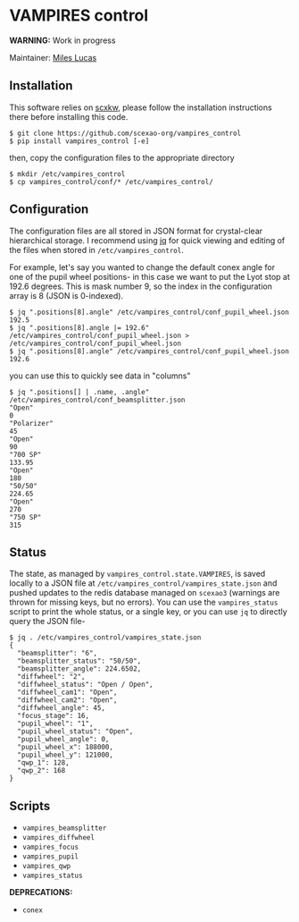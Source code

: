 # VAMPIRES control

**WARNING:** Work in progress

Maintainer: [Miles Lucas](https://github.com/mileslucas)

## Installation

This software relies on [scxkw](https://github.com/scexao-org/SCeXaoKeyWords), please follow the installation instructions there before installing this code.

```
$ git clone https://github.com/scexao-org/vampires_control
$ pip install vampires_control [-e]
```

then, copy the configuration files to the appropriate directory

```
$ mkdir /etc/vampires_control
$ cp vampires_control/conf/* /etc/vampires_control/
```

## Configuration

The configuration files are all stored in JSON format for crystal-clear hierarchical storage. I recommend using [jq](https://stedolan.github.io/jq/) for quick viewing and editing of the files when stored in `/etc/vampires_control`.

For example, let's say you wanted to change the default conex angle for one of the pupil wheel positions- in this case we want to put the Lyot stop at 192.6 degrees. This is mask number 9, so the index in the configuration array is 8 (JSON is 0-indexed).

```
$ jq ".positions[8].angle" /etc/vampires_control/conf_pupil_wheel.json
192.5
$ jq ".positions[8].angle |= 192.6" /etc/vampires_control/conf_pupil_wheel.json > /etc/vampires_control/conf_pupil_wheel.json
$ jq ".positions[8].angle" /etc/vampires_control/conf_pupil_wheel.json
192.6
```

you can use this to quickly see data in "columns"

```
$ jq ".positions[] | .name, .angle" /etc/vampires_control/conf_beamsplitter.json
"Open"
0
"Polarizer"
45
"Open"
90
"700 SP"
133.95
"Open"
180
"50/50"
224.65
"Open"
270
"750 SP"
315
```

## Status

The state, as managed by `vampires_control.state.VAMPIRES`, is saved locally to a JSON file at `/etc/vampires_control/vampires_state.json` and pushed updates to the redis database managed on `scexao3` (warnings are thrown for missing keys, but no errors). You can use the `vampires_status` script to print the whole status, or a single key, or you can use `jq` to directly query the JSON file-

```
$ jq . /etc/vampires_control/vampires_state.json
{
  "beamsplitter": "6",
  "beamsplitter_status": "50/50",
  "beamsplitter_angle": 224.6502,
  "diffwheel": "2",
  "diffwheel_status": "Open / Open",
  "diffwheel_cam1": "Open",
  "diffwheel_cam2": "Open",
  "diffwheel_angle": 45,
  "focus_stage": 16,
  "pupil_wheel": "1",
  "pupil_wheel_status": "Open",
  "pupil_wheel_angle": 0,
  "pupil_wheel_x": 188000,
  "pupil_wheel_y": 121000,
  "qwp_1": 128,
  "qwp_2": 168
}
```

## Scripts

* `vampires_beamsplitter`
* `vampires_diffwheel`
* `vampires_focus`
* `vampires_pupil`
* `vampires_qwp`
* `vampires_status`

**DEPRECATIONS:**
* `conex`
